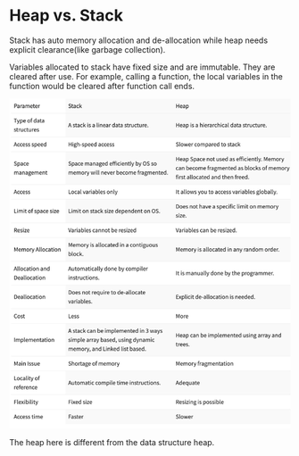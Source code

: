 # Heap vs. Stack

Stack has auto memory allocation and de-allocation while heap needs explicit clearance(like garbage collection).

Variables allocated to stack have fixed size and are immutable. They are cleared after use. For example, 
calling a function, the local variables in the function would be cleared after function call ends.

![img.png](stack-heap.png)

The heap here is different from the data structure heap.